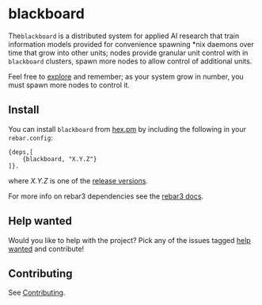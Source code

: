 # blackboard

The`blackboard` is a distributed system for applied AI research that train information models provided for convenience spawning *nix daemons over time that grow into other units; nodes provide granular unit control with in `blackboard` clusters, spawn more nodes to allow control of additional units.

Feel free to [explore](https://github.com/spacebeam) and remember; as your system grow in number, you must spawn more nodes to control it.

## Install

You can install `blackboard` from [hex.pm](https://hex.pm/packages/blackboard) by including the following in your `rebar.config`:

```
{deps,[
	{blackboard, "X.Y.Z"}
]}.
```
where _X.Y.Z_ is one of the [release versions](https://github.com/spacebeam/blackboard/releases).

For more info on rebar3 dependencies see the [rebar3 docs](http://www.rebar3.org/docs/dependencies).

## Help wanted

Would you like to help with the project? Pick any of the issues tagged [help wanted](https://github.com/spacebeam/blackboard/labels/help%20wanted) and contribute!

## Contributing

See  [Contributing](CONTRIBUTING.md).
